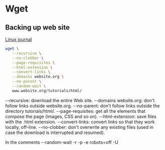 # Wget

## Backing up web site

[Linux journal](https://www.linuxjournal.com/content/downloading-entire-web-site-wget)

```bash
wget \
   --recursive \
   --no-clobber \
   --page-requisites \
   --html-extension \
   --convert-links \
   --domains website.org \
   --no-parent \
   --random-wait \
   www.website.org/tutorials/html/
```

--recursive: download the entire Web site.
--domains website.org: don't follow links outside website.org.
--no-parent: don't follow links outside the directory tutorials/html/.
--page-requisites: get all the elements that compose the page (images, CSS and so on).
--html-extension: save files with the .html extension.
--convert-links: convert links so that they work locally, off-line.  --no-clobber: don't overwrite any existing files (used in case the download is interrupted and resumed).

In the comments
 --random-wait
 -r -p -e robots=off -U
